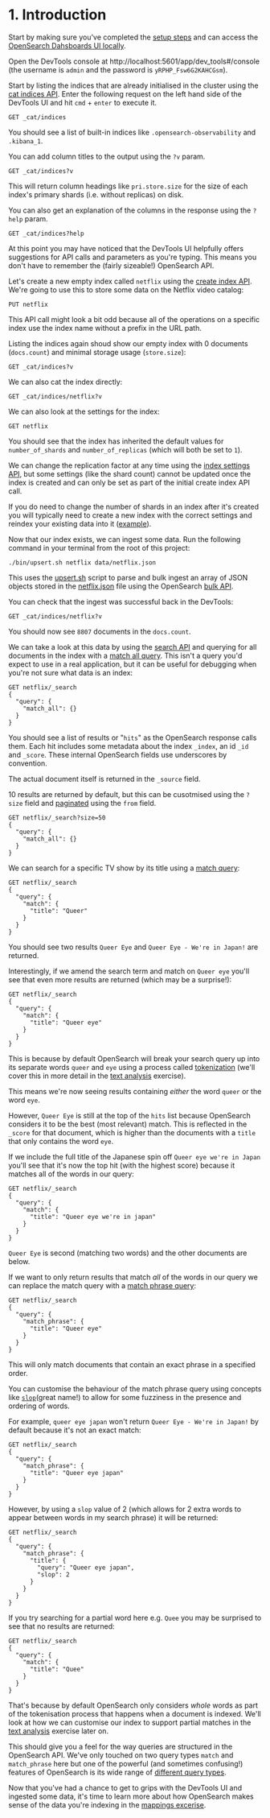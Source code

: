 # 1. Introduction

Start by making sure you've completed the [setup steps](../README.md#setup) and can access the [OpenSearch Dahsboards UI locally](http://localhost:5601/).

Open the DevTools console at http://localhost:5601/app/dev_tools#/console (the username is `admin` and the password is `yRPHP_Fsw6G2KAHCGsm`).

Start by listing the indices that are already initialised in the cluster using the [cat indices API](https://opensearch.org/docs/latest/api-reference/cat/cat-indices/). Enter the following request on the left hand side of the DevTools UI and hit `cmd` + `enter` to execute it.

```
GET _cat/indices
```

You should see a list of built-in indices like `.opensearch-observability` and `.kibana_1`.

You can add column titles to the output using the `?v` param.

```
GET _cat/indices?v
```

This will return column headings like `pri.store.size` for the size of each index's primary shards (i.e. without replicas) on disk.

You can also get an explanation of the columns in the response using the `?help` param.

```
GET _cat/indices?help
```

At this point you may have noticed that the DevTools UI helpfully offers suggestions for API calls and parameters as you're typing. This means you don't have to remember the (fairly sizeable!) OpenSearch API.

Let's create a new empty index called `netflix` using the [create index API](https://opensearch.org/docs/latest/api-reference/index-apis/create-index/). We're going to use this to store some data on the Netflix video catalog:

```
PUT netflix
```

This API call might look a bit odd because all of the operations on a specific index use the index name without a prefix in the URL path.

Listing the indices again shoud show our empty index with 0 documents (`docs.count`) and minimal storage usage (`store.size`):

```
GET _cat/indices?v
```

We can also cat the index directly:

```
GET _cat/indices/netflix?v
```

We can also look at the settings for the index:

```
GET netflix
```

You should see that the index has inherited the default values for `number_of_shards` and `number_of_replicas` (which will both be set to `1`).

We can change the replication factor at any time using the [index settings API](https://opensearch.org/docs/latest/api-reference/index-apis/update-settings/), but some settings (like the shard count) cannot be updated once the index is created and can only be set as part of the initial create index API call.

If you do need to change the number of shards in an index after it's created you will typically need to create a new index with the correct settings and reindex your existing data into it ([example](https://opster.com/guides/opensearch/opensearch-operations/how-to-increase-primary-shard-count-in-opensearch/)).

Now that our index exists, we can ingest some data. Run the following command in your terminal from the root of this project:

```
./bin/upsert.sh netflix data/netflix.json
```

This uses the [upsert.sh](../bin/upsert.sh) script to parse and bulk ingest an array of JSON objects stored in the [netflix.json](../data/netflix.json) file using the OpenSearch [bulk API](https://opensearch.org/docs/latest/api-reference/document-apis/bulk/).

You can check that the ingest was successful back in the DevTools:

```
GET _cat/indices/netflix?v
```

You should now see `8807` documents in the `docs.count`.

We can take a look at this data by using the [search API](https://opensearch.org/docs/latest/api-reference/search/) and querying for all documents in the index with a [match all query](https://opensearch.org/docs/latest/query-dsl/match-all/). This isn't a query you'd expect to use in a real application, but it can be useful for debugging when you're not sure what data is an index:

```
GET netflix/_search
{
  "query": {
    "match_all": {}
  }
}
```

You should see a list of results or "`hits`" as the OpenSearch response calls them. Each hit includes some metadata about the index `_index`, an id `_id` and `_score`. These internal OpenSearch fields use underscores by convention.

The actual document itself is returned in the `_source` field.

10 results are returned by default, but this can be cusotmised using the `?size` field and [paginated](https://opensearch.org/docs/latest/search-plugins/searching-data/paginate/) using the `from` field.

```
GET netflix/_search?size=50
{
  "query": {
    "match_all": {}
  }
}
```

We can search for a specific TV show by its title using a [match query](https://opensearch.org/docs/latest/query-dsl/full-text/match/):


```
GET netflix/_search
{
  "query": {
    "match": {
      "title": "Queer"
    }
  }
}
```

You should see two results `Queer Eye` and `Queer Eye - We're in Japan!` are returned.

Interestingly, if we amend the search term and match on `Queer eye` you'll see that even more results are returned (which may be a surprise!):

```
GET netflix/_search
{
  "query": {
    "match": {
      "title": "Queer eye"
    }
  }
}
```

This is because by default OpenSearch will break your search query up into its separate words `queer` and `eye` using a process called [tokenization](https://opensearch.org/docs/latest/analyzers/) (we'll cover this in more detail in the [text analysis](./4-text-analysis.md) exercise).

This means we're now seeing results containing _either_ the word `queer` or the word `eye`.

However, `Queer Eye` is still at the top of the `hits` list because OpenSearch considers it to be the best (most relevant) match. This is reflected in the `_score` for that document, which is higher than the documents with a `title` that only contains the word `eye`. 

If we include the full title of the Japanese spin off `Queer eye we're in Japan` you'll see that it's now the top hit (with the highest score) because it matches all of the words in our query:

```
GET netflix/_search
{
  "query": {
    "match": {
      "title": "Queer eye we're in japan"
    }
  }
}
```

`Queer Eye` is second (matching two words) and the other documents are below.

If we want to only return results that match _all_ of the words in our query we can replace the match query with a [match phrase query](https://opensearch.org/docs/latest/query-dsl/full-text/match-phrase/):

```
GET netflix/_search
{
  "query": {
    "match_phrase": {
      "title": "Queer eye"
    }
  }
}
```

This will only match documents that contain an exact phrase in a specified order.

You can customise the behaviour of the match phrase query using concepts like [`slop`](https://opensearch.org/docs/latest/query-dsl/full-text/match-phrase/#slop)(great name!) to allow for some fuzziness in the presence and ordering of words.

For example, `queer eye japan` won't return `Queer Eye - We're in Japan!` by default because it's not an exact match:

```
GET netflix/_search
{
  "query": {
    "match_phrase": {
      "title": "Queer eye japan"
    }
  }
}
```

However, by using a `slop` value of 2 (which allows for 2 extra words to appear between words in my search phrase) it will be returned:

```
GET netflix/_search
{
  "query": {
    "match_phrase": {
      "title": {
        "query": "Queer eye japan",
        "slop": 2
      }
    }
  }
}
```

If you try searching for a partial word here e.g. `Quee` you may be surprised to see that no results are returned:

```
GET netflix/_search
{
  "query": {
    "match": {
      "title": "Quee"
    }
  }
}
```

That's because by default OpenSearch only considers _whole_ words as part of the tokenisation process that happens when a document is indexed. We'll look at how we can customise our index to support partial matches in the [text analysis](./3-text-analysis.md) exercise later on.

This should give you a feel for the way queries are structured in the OpenSearch API. We've only touched on two query types `match` and `match_phrase` here but one of the powerful (and sometimes confusing!) features of OpenSearch is its wide range of [different query types](https://opensearch.org/docs/latest/query-dsl/full-text/index/).

Now that you've had a chance to get to grips with the DevTools UI and ingested some data, it's time to learn more about how OpenSearch makes sense of the data you're indexing in the [mappings excerise](./3-mappings.md).